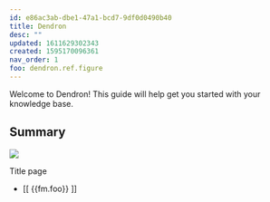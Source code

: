 ```yaml
---
id: e86ac3ab-dbe1-47a1-bcd7-9df0d0490b40
title: Dendron
desc: ""
updated: 1611629302343
created: 1595170096361
nav_order: 1
foo: dendron.ref.figure
---
```


Welcome to Dendron! This guide will help get you started with your knowledge base.

## Summary

![](/assets/images/2020-12-16-11-37-05.png)

Title page

- [[ {{fm.foo}} ]]
